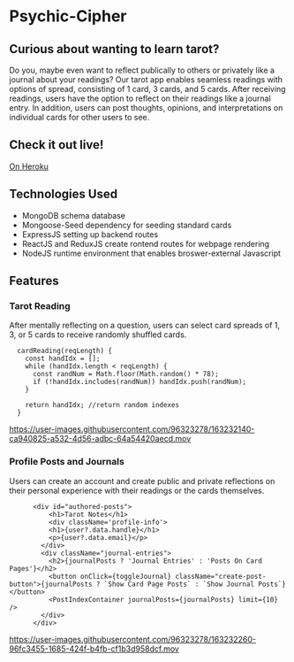 # Psychic-Cipher

## Curious about wanting to learn tarot? 
Do you, maybe even want to reflect publically to others or privately like a journal about your readings? Our tarot app enables seamless readings with options of spread, consisting of 1 card, 3 cards, and 5 cards. After receiving readings, users have the option to reflect on their readings like a journal entry. In addition, users can post thoughts, opinions, and interpretations on individual cards for other users to see.

## Check it out live!
[On Heroku](https://psychiccipher.herokuapp.com/#/)

## Technologies Used
+ MongoDB schema database
+ Mongoose-Seed dependency for seeding standard cards
+ ExpressJS setting up backend routes
+ ReactJS and ReduxJS create rontend routes for webpage rendering
+ NodeJS runtime environment that enables broswer-external Javascript

## Features

### Tarot Reading
After mentally reflecting on a question, users can select card spreads of 1, 3, or 5 cards to receive randomly shuffled cards.
```
  cardReading(reqLength) {
    const handIdx = [];
    while (handIdx.length < reqLength) {
      const randNum = Math.floor(Math.random() * 78);
      if (!handIdx.includes(randNum)) handIdx.push(randNum);
    }

    return handIdx; //return random indexes
  }
 ```
 
 

https://user-images.githubusercontent.com/96323278/163232140-ca940825-a532-4d56-adbc-64a54420aecd.mov



### Profile Posts and Journals
Users can create an account and create public and private reflections on their personal experience with their readings or the cards themselves.
```
      <div id="authored-posts">
          <h1>Tarot Notes</h1>
          <div className='profile-info'>
          <h1>{user?.data.handle}</h1>
          <p>{user?.data.email}</p>
        </div>
        <div className="journal-entries">
          <h2>{journalPosts ? 'Journal Entries' : 'Posts On Card Pages'}</h2>
          <button onClick={toggleJournal} className="create-post-button">{journalPosts ? `Show Card Page Posts` : `Show Journal Posts`}</button>
          <PostIndexContainer journalPosts={journalPosts} limit={10} />
        </div>      
      </div>
```


https://user-images.githubusercontent.com/96323278/163232260-96fc3455-1685-424f-b4fb-cf1b3d958dcf.mov


